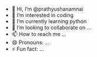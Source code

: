 - 👋 Hi, I’m @prathyushanamnai
- 👀 I’m interested in coding
- 🌱 I’m currently learning python
- 💞️ I’m looking to collaborate on ...
- 📫 How to reach me ...
- 😄 Pronouns: ...
- ⚡ Fun fact: ...

<!---
prathyushanamnai/prathyushanamnai is a ✨ special ✨ repository because its `README.md` (this file) appears on your GitHub profile.
You can click the Preview link to take a look at your changes.
--->
